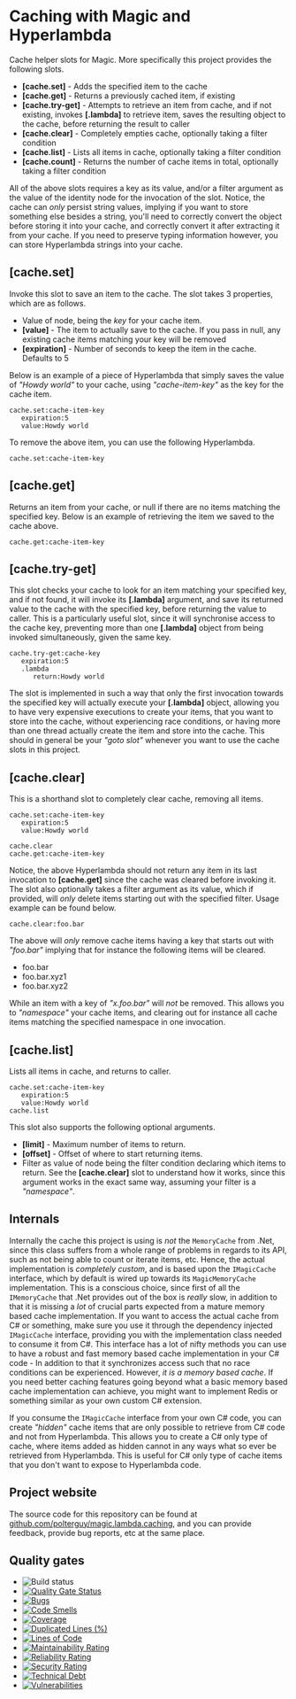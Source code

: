 
# Caching with Magic and Hyperlambda

Cache helper slots for Magic. More specifically this project provides the following slots.

* __[cache.set]__ - Adds the specified item to the cache
* __[cache.get]__ - Returns a previously cached item, if existing
* __[cache.try-get]__ - Attempts to retrieve an item from cache, and if not existing, invokes __[.lambda]__ to retrieve item, saves the resulting object to the cache, before returning the result to caller
* __[cache.clear]__ - Completely empties cache, optionally taking a filter condition
* __[cache.list]__ - Lists all items in cache, optionally taking a filter condition
* __[cache.count]__ - Returns the number of cache items in total, optionally taking a filter condition

All of the above slots requires a key as its value, and/or a filter argument as the value of the identity node
for the invocation of the slot. Notice, the cache can _only_ persist string values, implying if you want to store
something else besides a string, you'll need to correctly convert the object before storing it into your cache,
and correctly convert it after extracting it from your cache. If you need to preserve typing information however,
you can store Hyperlambda strings into your cache.

## [cache.set]

Invoke this slot to save an item to the cache. The slot takes 3 properties, which are as follows.

* Value of node, being the _key_ for your cache item.
* __[value]__ - The item to actually save to the cache. If you pass in null, any existing cache items matching your key will be removed
* __[expiration]__ - Number of seconds to keep the item in the cache. Defaults to 5

Below is an example of a piece of Hyperlambda that simply saves the value of _"Howdy world"_ to your
cache, using _"cache-item-key"_ as the key for the cache item.

```
cache.set:cache-item-key
   expiration:5
   value:Howdy world
```

To remove the above item, you can use the following Hyperlambda.

```
cache.set:cache-item-key
```

## [cache.get]

Returns an item from your cache, or null if there are no items matching the specified key. Below is an
example of retrieving the item we saved to the cache above.

```
cache.get:cache-item-key
```

## [cache.try-get]

This slot checks your cache to look for an item matching your specified key, and if not found, it will
invoke its **[.lambda]** argument, and save its returned value to the cache with the specified key,
before returning the value to caller. This is a particularly useful slot, since it will synchronise
access to the cache key, preventing more than one **[.lambda]** object from being invoked simultaneously,
given the same key.

```
cache.try-get:cache-key
   expiration:5
   .lambda
      return:Howdy world
```

The slot is implemented in such a way that only the first invocation towards the specified key
will actually execute your **[.lambda]** object, allowing you to have very expensive executions
to create your items, that you want to store into the cache, without experiencing race conditions,
or having more than one thread actually create the item and store into the cache. This should in
general be your _"goto slot"_ whenever you want to use the cache slots in this project.

## [cache.clear]

This is a shorthand slot to completely clear cache, removing all items.

```
cache.set:cache-item-key
   expiration:5
   value:Howdy world

cache.clear
cache.get:cache-item-key
```

Notice, the above Hyperlambda should not return any item in its last invocation to **[cache.get]**
since the cache was cleared before invoking it. The slot also optionally takes a filter argument
as its value, which if provided, will _only_ delete items starting out with the specified filter.
Usage example can be found below.

```
cache.clear:foo.bar
```

The above will _only_ remove cache items having a key that starts out with _"foo.bar"_ implying
that for instance the following items will be cleared.

* foo.bar
* foo.bar.xyz1
* foo.bar.xyz2

While an item with a key of _"x.foo.bar"_ will _not_ be removed. This allows you to _"namespace"_
your cache items, and clearing out for instance all cache items matching the specified namespace
in one invocation.

## [cache.list]

Lists all items in cache, and returns to caller.

```
cache.set:cache-item-key
   expiration:5
   value:Howdy world
cache.list
```

This slot also supports the following optional arguments.

* __[limit]__ - Maximum number of items to return.
* __[offset]__ - Offset of where to start returning items.
* Filter as value of node being the filter condition declaring which items to return. See the __[cache.clear]__ slot to understand how it works, since this argument works in the exact same way, assuming your filter is a _"namespace"_.

## Internals

Internally the cache this project is using is _not_ the `MemoryCache` from .Net, since this class
suffers from a whole range of problems in regards to its API, such as not being able to count or
iterate items, etc. Hence, the actual implementation is _completely custom_, and is based upon
the `IMagicCache` interface, which by default is wired up towards its `MagicMemoryCache`
implementation. This is a conscious choice, since first of all the `IMemoryCache` that .Net
provides out of the box is _really_ slow, in addition to that it is missing a _lot_ of crucial
parts expected from a mature memory based cache implementation.
If you want to access the actual cache from C# or something, make sure you use it through the dependency
injected `IMagicCache` interface, providing you with the implementation class needed to consume
it from C#. This interface has a lot of nifty methods you can use to have a robust and fast memory
based cache implementation in your C# code - In addition to that it synchronizes access such that
no race conditions can be experienced. However, _it is a memory based cache_. If you need better
caching features going beyond what a basic memory based cache implementation can achieve, you might
want to implement Redis or something similar as your own custom C# extension.

If you consume the `IMagicCache` interface from your own C# code, you can create _"hidden"_
cache items that are only possible to retrieve from C# code and not from Hyperlambda. This allows
you to create a C# only type of cache, where items added as hidden cannot in any ways what so ever
be retrieved from Hyperlambda. This is useful for C# only type of cache items that you don't want to
expose to Hyperlambda code.

## Project website

The source code for this repository can be found at [github.com/polterguy/magic.lambda.caching](https://github.com/polterguy/magic.lambda.caching), and you can provide feedback, provide bug reports, etc at the same place.

## Quality gates

- ![Build status](https://github.com/polterguy/magic.lambda.caching/actions/workflows/build.yaml/badge.svg)
- [![Quality Gate Status](https://sonarcloud.io/api/project_badges/measure?project=polterguy_magic.lambda.caching&metric=alert_status)](https://sonarcloud.io/dashboard?id=polterguy_magic.lambda.caching)
- [![Bugs](https://sonarcloud.io/api/project_badges/measure?project=polterguy_magic.lambda.caching&metric=bugs)](https://sonarcloud.io/dashboard?id=polterguy_magic.lambda.caching)
- [![Code Smells](https://sonarcloud.io/api/project_badges/measure?project=polterguy_magic.lambda.caching&metric=code_smells)](https://sonarcloud.io/dashboard?id=polterguy_magic.lambda.caching)
- [![Coverage](https://sonarcloud.io/api/project_badges/measure?project=polterguy_magic.lambda.caching&metric=coverage)](https://sonarcloud.io/dashboard?id=polterguy_magic.lambda.caching)
- [![Duplicated Lines (%)](https://sonarcloud.io/api/project_badges/measure?project=polterguy_magic.lambda.caching&metric=duplicated_lines_density)](https://sonarcloud.io/dashboard?id=polterguy_magic.lambda.caching)
- [![Lines of Code](https://sonarcloud.io/api/project_badges/measure?project=polterguy_magic.lambda.caching&metric=ncloc)](https://sonarcloud.io/dashboard?id=polterguy_magic.lambda.caching)
- [![Maintainability Rating](https://sonarcloud.io/api/project_badges/measure?project=polterguy_magic.lambda.caching&metric=sqale_rating)](https://sonarcloud.io/dashboard?id=polterguy_magic.lambda.caching)
- [![Reliability Rating](https://sonarcloud.io/api/project_badges/measure?project=polterguy_magic.lambda.caching&metric=reliability_rating)](https://sonarcloud.io/dashboard?id=polterguy_magic.lambda.caching)
- [![Security Rating](https://sonarcloud.io/api/project_badges/measure?project=polterguy_magic.lambda.caching&metric=security_rating)](https://sonarcloud.io/dashboard?id=polterguy_magic.lambda.caching)
- [![Technical Debt](https://sonarcloud.io/api/project_badges/measure?project=polterguy_magic.lambda.caching&metric=sqale_index)](https://sonarcloud.io/dashboard?id=polterguy_magic.lambda.caching)
- [![Vulnerabilities](https://sonarcloud.io/api/project_badges/measure?project=polterguy_magic.lambda.caching&metric=vulnerabilities)](https://sonarcloud.io/dashboard?id=polterguy_magic.lambda.caching)
